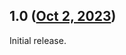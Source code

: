 ## 1.0 ([Oct 2, 2023](https://github.com/ramensoftware/windhawk-mods/blob/8494ed1331f06a1dd9d71d2866dadbb47b4a46d9/mods/taskbar-autohide-better.wh.cpp))

Initial release.
